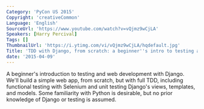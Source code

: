 ```yaml
---
Category: 'PyCon US 2015'
Copyright: 'creativeCommon'
Language: 'English'
SourceUrl: 'https://www.youtube.com/watch?v=vQjmz9wCjLA'
Speakers: [Harry Percival]
Tags: []
ThumbnailUrl: 'https://i.ytimg.com/vi/vQjmz9wCjLA/hqdefault.jpg'
Title: 'TDD with Django, from scratch: a beginner''s intro to testing and web development'
date: '2015-04-09'
---
```

A beginner's introduction to testing and web development with Django. We'll build a simple web app, from scratch, but with full TDD, including functional testing with Selenium and unit testing Django's views, templates, and models. Some familiarity with Python is desirable, but no prior knowledge of Django or testing is assumed.

